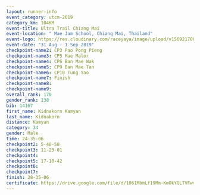 ```yaml
---
layout: runner-info 
event_category: utcm-2019 
category_km: 104KM 
event-title: Ultra Trail Chiang Mai 
event-location: " Mae Jam School, Chiang Mai, Thailand" 
event-logo: https://res.cloudinary.com/raceyaya/image/upload/v1569217001/logo/ultra-trail-chiangmai_ay7efp.jpg 
event-date: "31 Aug - 1 Sep 2019" 
checkpoint-name2: CP3 Pao Pong Pieng 
checkpoint-name3: CP5 Mae Malor 
checkpoint-name4: CP6 Ban Mae Wak  
checkpoint-name5: CP9 Ban Mae Tan 
checkpoint-name6: CP10 Tung Yao 
checkpoint-name7: Finish 
checkpoint-name8: 
checkpoint-name9: 
overall_rank: 170
gender_rank: 138
bib: 14167
first_name: Kidnakorn Kamyan
last_name: Kidnakorn
distance: Kamyan
category: 34
gender: Male
time: 24-35-06
checkpoint2: 5-48-58
checkpoint3: 11-23-01
checkpoint4: 
checkpoint5: 17-10-42
checkpoint6: 
checkpoint7: 
finish: 28-35-06
certificate: https://drive.google.com/file/d/1061MbmLf19Mm-KmOkYGLTVFwvMSR8S0B/view?usp=sharing
---
```

